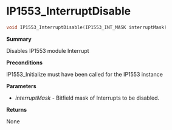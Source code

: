 # IP1553_InterruptDisable

```c
void IP1553_InterruptDisable(IP1553_INT_MASK interruptMask)
```

**Summary**

Disables IP1553 module Interrupt

**Preconditions**

IP1553_Initialize must have been called for the IP1553 instance

**Parameters**

* *interruptMask* - Bitfield mask of Interrupts to be disabled.

**Returns**

None
